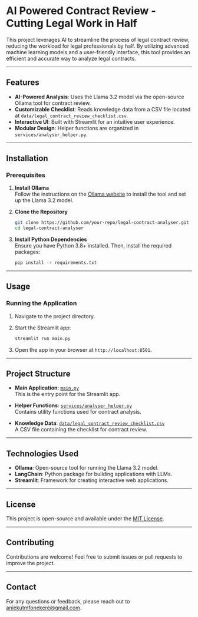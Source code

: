 # AI Powered Contract Review - Cutting Legal Work in Half

This project leverages AI to streamline the process of legal contract review, reducing the workload for legal professionals by half. By utilizing advanced machine learning models and a user-friendly interface, this tool provides an efficient and accurate way to analyze legal contracts.

---

## Features
- **AI-Powered Analysis**: Uses the Llama 3.2 model via the open-source Ollama tool for contract review.
- **Customizable Checklist**: Reads knowledge data from a CSV file located at `data/legal_contract_review_checklist.csv`.
- **Interactive UI**: Built with Streamlit for an intuitive user experience.
- **Modular Design**: Helper functions are organized in `services/analyser_helper.py`.

---

## Installation

### Prerequisites
1. **Install Ollama**  
    Follow the instructions on the [Ollama website](https://ollama.ai) to install the tool and set up the Llama 3.2 model.

2. **Clone the Repository**  
    ```bash
    git clone https://github.com/your-repo/legal-contract-analyser.git
    cd legal-contract-analyser
    ```

3. **Install Python Dependencies**  
    Ensure you have Python 3.8+ installed. Then, install the required packages:  
    ```bash
    pip install -r requirements.txt
    ```

---

## Usage

### Running the Application
1. Navigate to the project directory.
2. Start the Streamlit app:  
    ```bash
    streamlit run main.py
    ```

3. Open the app in your browser at `http://localhost:8501`.

---

## Project Structure
- **Main Application**: [`main.py`](main.py)  
  This is the entry point for the Streamlit app.

- **Helper Functions**: [`services/analyser_helper.py`](services/analyser_helper.py)  
  Contains utility functions used for contract analysis.

- **Knowledge Data**: [`data/legal_contract_review_checklist.csv`](data/legal_contract_review_checklist.csv)  
  A CSV file containing the checklist for contract review.

---

## Technologies Used
- **Ollama**: Open-source tool for running the Llama 3.2 model.
- **LangChain**: Python package for building applications with LLMs.
- **Streamlit**: Framework for creating interactive web applications.

---

## License
This project is open-source and available under the [MIT License](LICENSE).

---

## Contributing
Contributions are welcome! Feel free to submit issues or pull requests to improve the project.

---

## Contact
For any questions or feedback, please reach out to [aniekutmfonekere@gmail.com](mailto:aniekutmfonekere@gmail.com).
